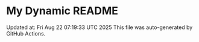 # My Dynamic README
Updated at: Fri Aug 22 07:19:33 UTC 2025
This file was auto-generated by GitHub Actions.
